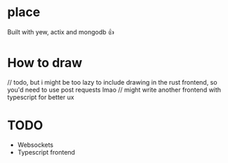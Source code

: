 # place
Built with yew, actix and mongodb 👍

# How to draw
// todo, but i might be too lazy to include drawing in the rust frontend, so you'd need to use post requests lmao
// might write another frontend with typescript for better ux

# TODO
- Websockets
- Typescript frontend